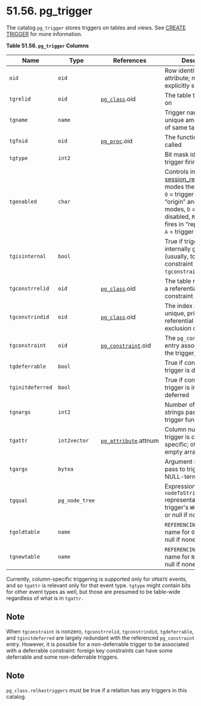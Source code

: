 # 51.56. pg\_trigger

The catalog `pg_trigger` stores triggers on tables and views. See [CREATE TRIGGER](https://www.postgresql.org/docs/10/static/sql-createtrigger.html) for more information.

**Table 51.56. `pg_trigger` Columns**

| Name             | Type           | References                                                                                   | Description                                                                                                                                                                                                                                                                                                                 |
| ---------------- | -------------- | -------------------------------------------------------------------------------------------- | --------------------------------------------------------------------------------------------------------------------------------------------------------------------------------------------------------------------------------------------------------------------------------------------------------------------------- |
| `oid`            | `oid`          |                                                                                              | Row identifier (hidden attribute; must be explicitly selected)                                                                                                                                                                                                                                                              |
| `tgrelid`        | `oid`          | [`pg_class`](https://www.postgresql.org/docs/10/static/catalog-pg-class.html).oid            | The table this trigger is on                                                                                                                                                                                                                                                                                                |
| `tgname`         | `name`         |                                                                                              | Trigger name (must be unique among triggers of same table)                                                                                                                                                                                                                                                                  |
| `tgfoid`         | `oid`          | [`pg_proc`](https://www.postgresql.org/docs/10/static/catalog-pg-proc.html).oid              | The function to be called                                                                                                                                                                                                                                                                                                   |
| `tgtype`         | `int2`         |                                                                                              | Bit mask identifying trigger firing conditions                                                                                                                                                                                                                                                                              |
| `tgenabled`      | `char`         |                                                                                              | Controls in which [session\_replication\_role](https://www.postgresql.org/docs/10/static/runtime-config-client.html#GUC-SESSION-REPLICATION-ROLE) modes the trigger fires. `O` = trigger fires in “origin” and “local” modes, `D` = trigger is disabled, `R` = trigger fires in “replica” mode, `A` = trigger fires always. |
| `tgisinternal`   | `bool`         |                                                                                              | True if trigger is internally generated (usually, to enforce the constraint identified by `tgconstraint`)                                                                                                                                                                                                                   |
| `tgconstrrelid`  | `oid`          | [`pg_class`](https://www.postgresql.org/docs/10/static/catalog-pg-class.html).oid            | The table referenced by a referential integrity constraint                                                                                                                                                                                                                                                                  |
| `tgconstrindid`  | `oid`          | [`pg_class`](https://www.postgresql.org/docs/10/static/catalog-pg-class.html).oid            | The index supporting a unique, primary key, referential integrity, or exclusion constraint                                                                                                                                                                                                                                  |
| `tgconstraint`   | `oid`          | [`pg_constraint`](https://www.postgresql.org/docs/10/static/catalog-pg-constraint.html).oid  | The `pg_constraint` entry associated with the trigger, if any                                                                                                                                                                                                                                                               |
| `tgdeferrable`   | `bool`         |                                                                                              | True if constraint trigger is deferrable                                                                                                                                                                                                                                                                                    |
| `tginitdeferred` | `bool`         |                                                                                              | True if constraint trigger is initially deferred                                                                                                                                                                                                                                                                            |
| `tgnargs`        | `int2`         |                                                                                              | Number of argument strings passed to trigger function                                                                                                                                                                                                                                                                       |
| `tgattr`         | `int2vector`   | [`pg_attribute`](https://www.postgresql.org/docs/10/static/catalog-pg-attribute.html).attnum | Column numbers, if trigger is column-specific; otherwise an empty array                                                                                                                                                                                                                                                     |
| `tgargs`         | `bytea`        |                                                                                              | Argument strings to pass to trigger, each NULL-terminated                                                                                                                                                                                                                                                                   |
| `tgqual`         | `pg_node_tree` |                                                                                              | Expression tree (in `nodeToString()` representation) for the trigger's `WHEN` condition, or null if none                                                                                                                                                                                                                    |
| `tgoldtable`     | `name`         |                                                                                              | `REFERENCING` clause name for `OLD TABLE`, or null if none                                                                                                                                                                                                                                                                  |
| `tgnewtable`     | `name`         |                                                                                              | `REFERENCING` clause name for `NEW TABLE`, or null if none                                                                                                                                                                                                                                                                  |

Currently, column-specific triggering is supported only for `UPDATE` events, and so `tgattr` is relevant only for that event type. `tgtype` might contain bits for other event types as well, but those are presumed to be table-wide regardless of what is in `tgattr`.

## Note

When `tgconstraint` is nonzero, `tgconstrrelid`, `tgconstrindid`, `tgdeferrable`, and `tginitdeferred` are largely redundant with the referenced `pg_constraint` entry. However, it is possible for a non-deferrable trigger to be associated with a deferrable constraint: foreign key constraints can have some deferrable and some non-deferrable triggers.

## Note

`pg_class.relhastriggers` must be true if a relation has any triggers in this catalog.
